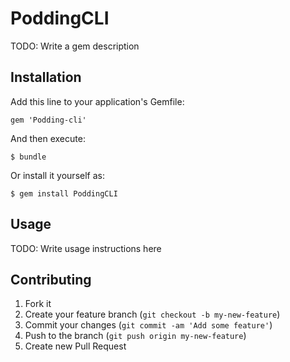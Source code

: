 # PoddingCLI

TODO: Write a gem description

## Installation

Add this line to your application's Gemfile:

    gem 'Podding-cli'

And then execute:

    $ bundle

Or install it yourself as:

    $ gem install PoddingCLI

## Usage

TODO: Write usage instructions here

## Contributing

1. Fork it
2. Create your feature branch (`git checkout -b my-new-feature`)
3. Commit your changes (`git commit -am 'Add some feature'`)
4. Push to the branch (`git push origin my-new-feature`)
5. Create new Pull Request
